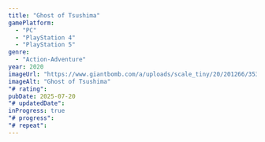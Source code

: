 ```yaml
---
title: "Ghost of Tsushima"
gamePlatform:
  - "PC"
  - "PlayStation 4"
  - "PlayStation 5"
genre:
  - "Action-Adventure"
year: 2020
imageUrl: "https://www.giantbomb.com/a/uploads/scale_tiny/20/201266/3532834-2941433189-co2cr.png"
imageAlt: "Ghost of Tsushima"
"# rating":
pubDate: 2025-07-20
"# updatedDate":
inProgress: true
"# progress":
"# repeat":
---
```

